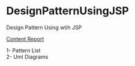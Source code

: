 # DesignPatternUsingJSP
Design Pattern Using wtih JSP

[Content Report](https://docs.google.com/presentation/d/1_h5QGDWIX8G9rm3sl61S1hq6Fa_nBrVF4V_unafVe24/edit?usp=sharing)

1- Pattern List
<br>
2- Uml Diagrams

